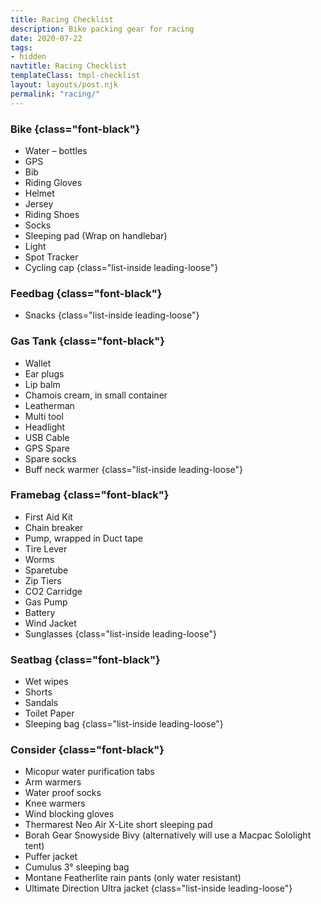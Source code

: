 ```yaml
---
title: Racing Checklist
description: Bike packing gear for racing
date: 2020-07-22
tags:
- hidden
navtitle: Racing Checklist
templateClass: tmpl-checklist
layout: layouts/post.njk
permalink: "racing/"
---
```


### Bike {class="font-black"}
- Water – bottles
- GPS
- Bib
- Riding Gloves
- Helmet
- Jersey
- Riding Shoes
- Socks
- Sleeping pad (Wrap on handlebar)
- Light
- Spot Tracker
- Cycling cap
{class="list-inside leading-loose"}
### Feedbag {class="font-black"}
- Snacks
{class="list-inside leading-loose"}
### Gas Tank {class="font-black"}
- Wallet
- Ear plugs 
- Lip balm
- Chamois cream, in small container
- Leatherman
- Multi tool
- Headlight
- USB Cable
- GPS Spare
- Spare socks
- Buff neck warmer
{class="list-inside leading-loose"}
### Framebag {class="font-black"}
- First Aid Kit
- Chain breaker 
- Pump, wrapped in Duct tape
- Tire Lever
- Worms
- Sparetube
- Zip Tiers
- CO2 Carridge
- Gas Pump
- Battery
- Wind Jacket
- Sunglasses
{class="list-inside leading-loose"}
### Seatbag {class="font-black"}
- Wet wipes
- Shorts
- Sandals
- Toilet Paper
- Sleeping bag
{class="list-inside leading-loose"}
### Consider {class="font-black"}
- Micopur water purification tabs
- Arm warmers
- Water proof socks
- Knee warmers
- Wind blocking gloves
- Thermarest Neo Air X-Lite short sleeping pad
- Borah Gear Snowyside Bivy (alternatively will use a Macpac Sololight tent)
- Puffer jacket
- Cumulus 3° sleeping bag
- Montane Featherlite rain pants (only water resistant)
- Ultimate Direction Ultra jacket
{class="list-inside leading-loose"}